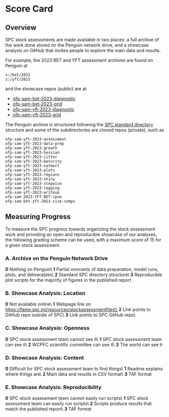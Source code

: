 # Score Card

## Overview

SPC stock assessments are made available in two places: a full archive of the work done stored on the Penguin network drive, and a showcase analysis on GitHub that invites people to explore the main data and results.

For example, the 2023 BET and YFT assessment archives are found on Penguin at

```
z:/bet/2023
z:/yft/2023
```

and the showcase repos (public) are at

- [ofp-sam-bet-2023-diagnostic](https://github.com/PacificCommunity/ofp-sam-bet-2023-diagnostic#readme)
- [ofp-sam-bet-2023-grid](https://github.com/PacificCommunity/ofp-sam-bet-2023-grid#readme)
- [ofp-sam-yft-2023-diagnostic](https://github.com/PacificCommunity/ofp-sam-yft-2023-diagnostic#readme)
- [ofp-sam-yft-2023-grid](https://github.com/PacificCommunity/ofp-sam-yft-2023-grid#readme)

The Penguin archive is structured following the [SPC standard directory](https://github.com/PacificCommunity/ofp-sam-proper/blob/main/dir_tree.md#recommendation) structure and some of the subdirectories are cloned repos (private), such as

```
ofp-sam-yft-2023-assessment
ofp-sam-yft-2023-data-prep
ofp-sam-yft-2023-growth
ofp-sam-yft-2023-hessian
ofp-sam-yft-2023-jitter
ofp-sam-yft-2023-maturity
ofp-sam-yft-2023-natmort
ofp-sam-yft-2023-plots
ofp-sam-yft-2023-regions
ofp-sam-yft-2023-shiny
ofp-sam-yft-2023-stepwise
ofp-sam-yft-2023-tagging
ofp-sam-yft-2023-writeup
ofp-sam-2023-YFT-BET-cpue
ofp-sam-bet-yft-2023-size-comps
```

## Measuring Progress

To measure the SPC progress towards organizing the stock assessment work and providing an open and reproducible showcase of our analyses, the following grading scheme can be used, with a maximum score of 15 for a given stock assessment.

### A. Archive on the Penguin Network Drive

**0** Nothing on Penguin\\
**1** Partial remnants of data preparation, model runs, plots, and deliverables\\
**2** Standard SPC directory structure\\
**3** Reproducible plot scripts for the majority of figures in the published report

### B. Showcase Analysis: Location

**0** Not available online\\
**1** Webpage link on https://fame.spc.int/resources/stockassessmentfiles\\
**2** Link points to GitHub repo outside of SPC\\
**3** Link points to SPC GitHub repo\\

### C. Showcase Analysis: Openness

**0** SPC stock assessment team cannot see it\\
**1** SPC stock assessment team can see it\\
**2** WCPFC scientific committee can see it\\
**3** The world can see it

### D. Showcase Analysis: Content

**0** Difficult for SPC stock assessment team to find things\\
**1** Readme explains where things are\\
**2** Main data and results in CSV format\\
**3** TAF format

### E. Showcase Analysis: Reproducibility

**0** SPC stock assessment team cannot easily run scripts\\
**1** SPC stock assessment team can easily run scripts\\
**2** Scripts produce results that match the published report\\
**3** TAF format

